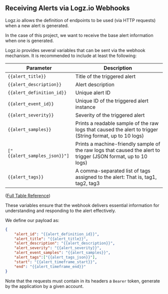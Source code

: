 ## Receiving Alerts via Logz.io Webhooks

Logz.io allows the definition of endpoints to be used (via HTTP requests) when a new alert is generated.

In the case of this project, we want to receive the base alert information when one is generated.

Logz.io provides several variables that can be sent via the webhook mechanism. It is recommended to include at least the following:

| Parameter                              | Description                                                                                     |
|----------------------------------------|-------------------------------------------------------------------------------------------------|
| `{{alert_title}}`                      | Title of the triggered alert                                                                    |
| `{{alert_description}}`                | Alert description                                                                               |
| `{{alert_definition_id}}`              | Unique alert ID                                                                                 |
| `{{alert_event_id}}`                   | Unique ID of the triggered alert instance                                                      |
| `{{alert_severity}}`                   | Severity of the triggered alert                                                                |
| `{{alert_samples}}`                    | Prints a readable sample of the raw logs that caused the alert to trigger (String format, up to 10 logs) |
| `["{{alert_samples_json}}"]`           | Prints a machine-friendly sample of the raw logs that caused the alert to trigger (JSON format, up to 10 logs) |
| `{{alert_tags}}`                       | A comma-separated list of tags assigned to the alert: That is, tag1, tag2, tag3               |


([Full Table Reference](https://docs.logz.io/docs/user-guide/integrations/notification-endpoints/custom-endpoints/))

These variables ensure that the webhook delivers essential information for understanding and responding to the alert effectively.

We define our payload as:

```json
{
    "alert_id": "{{alert_definition_id}}",
    "alert_title": "{{alert_title}}",
    "alert_description": "{{alert_description}}",
    "alert_severity": "{{alert_severity}}",
    "alert_event_samples": "{{alert_samples}}",
    "alert_tags":["{{alert_tags_json}}"],
    "start": "{{alert_timeframe_start}}",
    "end": "{{alert_timeframe_end}}"
}
```

Note that the requests must contain in its headers a `Bearer` token, generate by the application by a given account.
